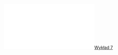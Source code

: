 ![AM2-zestaw_07](Notatki/Semestr%202/Analiza%20matematyczna%202.3A/%C4%86wiczenia/%C4%86wiczenia%207/AM2-zestaw_07.pdf)[Wykład 7](Notatki/Semestr%202/Analiza%20matematyczna%202.3A/Wyk%C5%82ady/Wyk%C5%82ad%207/Wyk%C5%82ad%207.md)